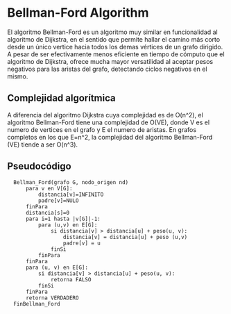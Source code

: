 # Bellman-Ford Algorithm

El algoritmo Bellman-Ford es un algoritmo muy similar en funcionalidad al algoritmo de Dijkstra, en el sentido que permite hallar el camino más corto desde un único vertice hacia todos los demas vértices de un grafo dirigido. A pesar de ser efectivamente menos eficiente en tiempo de cómputo que el algoritmo de Dijkstra, ofrece mucha mayor versatilidad al aceptar pesos negativos para las aristas del grafo, detectando ciclos negativos en el mismo.

## Complejidad algorítmica

A diferencia del algoritmo Dijkstra cuya complejidad es de O(n^2), el algoritmo Bellman-Ford tiene una complejidad de O(VE), donde V es el numero de vertices en el grafo y E el numero de aristas. En grafos completos en los que E=n^2, la complejidad del algoritmo Bellman-Ford (VE) tiende a ser O(n^3).

## Pseudocódigo 
```
  Bellman_Ford(grafo G, nodo_origen nd)
      para v en V[G]:
          distancia[v]=INFINITO
          padre[v]=NULO
      finPara
      distancia[s]=0
      para i=1 hasta |v[G]|-1:
          para (u,v) en E[G]:
              si distancia[v] > distancia[u] + peso(u, v):
                  distancia[v] = distancia[u] + peso (u,v)
                  padre[v] = u
              finSi
          finPara
      finPara
      para (u, v) en E[G]:
          si distancia[v] > distancia[u] + peso(u, v):
              retorna FALSO
          finSi
      finPara
      retorna VERDADERO 
  FinBellman_Ford
```


